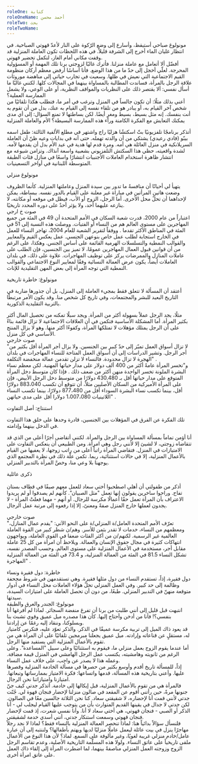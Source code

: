 ```yaml
---
roleOne: كتابة
roleOneName: أحمد محسن
roleTwo: بحث
roleTwoName:
---
```


مونولوغ صباحي
أستيقظ، وأسارع إلى وضع الرّكوة على النار لأعدّ قهوتي الصباحية. في انتظار غليان الماء أخرج إلى الشرفة قليلاً. في هذه اللحظات تكون العاملة المنزلية قد وقفت مكاني أمام الغاز، لتكمل تحضير قهوتي.
<br />
أفضّل ألا أتعامل مع عاملة منزلنا. فأترك غالبًا لزوجتي برنا تلك المهمة أو المسؤولية المحرجة. لعلّي أخجل إلى حدّ ما من هذا الوضع. فأنا أساسًا أرفض معظم أركان منظومة القيم الاجتماعية التي نعيش في ظلها. وسعيت في تجارب حياتي إلى مناهضة موروثات علاقة الرجل بالمرأة، فساندت المطالبة بالمساواة بينهما في المجالات كلها.
لكنني غالبًا ما أسأل نفسي: ألا يقتصر ذلك على النظريات والمواقف النظرية، أو على الوعي، ولا يشمل الممارسة العملية؟
<br />
أعني بذلك مثلًا: أن تكون جالساً في المنزل وترغب في أمر ما، فتطلب هكذا تلقائيًا من شخص آخر القيام به، أو يبادر هو من تلقاء نفسه إلى القيام به عنك، بدل من أن تقوم به أنت بنفسك. إنه مثل بسيط، بسيط ومغرٍ أيضًا. لكن بساطتها لا تمنع السؤال: إلى أي مدى يمكنك التعايش مع الفكرة الكامنة وراء هذه الممارسة البسيطة؟
الأم والعاملة المنزلية
<br />

أتذكر برنامجًا تلفزيونيًا بثّ اسكتشًا هزليًا راج واشتهر في مطلع الألفية الثالثة: طفل اسمه بيبّو (فادي رعيدي) يشتكي من أن والدته تهمله. حتى أنه في بدايات وعيه ظنّ أن العاملة السريلانكية في منزل العائلة هي أمه. ومرة قدم لها هدية في عيد الأم بدل أن يقدمها لأمه.
لشدة واقعيته، حظي هذا السكتش التلفزيوني بشعبية واسعة آنذاك. وتزامن شيوعه مع انتشار ظاهرة استخدام العاملات الأجنبيات انتشارًا واسعًا في منازل فئات الطبقة المتوسطة اللبنانية في أواخر التسعينيات.
<br />

مونولوغ منزلي
<br />

يتهيأ لي أحيانًا أن منافسةً ما تدور بين سيدة المنزل وعاملتها المنزلية. كأنما الظروف وضعت هاتين المرأتين في مباراة غير معلنة على القيام بالدور نفسه.
ببساطة، يمكن لإحداهما أن تحلّ محل الأخرى. أما الرجل، الزوج أو الأب، فيظل في موقعه أو مكانته، لا ينازعه عليهما أحد، ولا يؤثر أحدٌ على دوره المحدد تاريخيًا.
<br />
صوت خ ارجي
<br />
اعتباراً من عام 2000، قدرت شعبة السكان في الأمم المتحدة أن 49 في المئة من جميع المهاجرين على مستوى العالم هم من النساء أو الفتيات. ووصلت هذه النسبة إلى 51 في المئة في المناطق الأكثر تقدما . ووفقاً لتقرير الشعبة للعام 2004، تهاجر النساء للعمل في الخارج استجابة لطلب عمل خاص بنوعهن الجنسي. عمل يعكس القيم والمعايير والقوالب النمطية والتسلسلات الهرمية القائمة على أساس الجنس. وهكذا، على الرغم من أن قوانين قبول العمال المهاجرين عمومًا، لا تميز بين الجنسين، فإن الطلب على عاملات المنازل والممرضات يركز على توظيف المهاجرات. علاوة على ذلك، في بلدان العاملات أيضاً، يكون عرض العمالة النسائية وفقًا لمعايير النوع الاجتماعي والقوالب النمطية التي توجه المرأة إلى بعض المهن التقليدية للإناث.
<br />

مونولوغ: خاطرة تاريخية
<br />

أعتقد أن المسألة لا تتعلق فقط بمجيء العاملة إلى المنزل، بل أن جذورها ضاربة في التاريخ البعيد للبشر والمجتمعات، وفي تاريخ كل شخص منا. وقد يكون الأمر مرتبطًا بالتربية التقليدية الذكورية.
<br />

مثلًا، يجد الرجل عملاً بسهولة أكثر من المرأة. ويجد سبلًا تمكنه من تحصيل المال أكثر بكثير المرأة.
أما المشكلة الأساسية فتكمن في أن العلاقات الاجتماعية لا تزال قائمة بناءً على أن الرجل يمتلك مؤهلات لا تمتلكها المرأة، وكفوءًا أكثر منها. وهو لا يزال المنتج الأساسي في كل منزل.
<br />
صوت خارجي
<br />
"لا تزال أسواق العمل تميّز إلى حدّ كبير بين الجنسين. ولا يزال أجر المرأة أقل بكثير من أجر الرجل. وتشير الدراسات إلى أن أسواق العمل المتاحة للنساء المهاجرات في بلدان الهجرة لا تزال محدودة. فالنساء لا تزلن تقدمن عمالة منخفضة التكلفة" .
<br />
و"تخسر المرأة عامةً أكثر من 400 ألف دولار على مدار حياتها المهنية. لكن معظم نساء البشرة الملونة تخسر الواحدة منهن أكثر من ضعف ذلك . فإذا كان متوسط دخل المرأة المتوقع على مدار حياتها أقل بـ 430.480 دولارًا من متوسط دخل الرجل الأبيض، فإن على المرأة الأميركية من السكان الأصليين مثلاً، أن تتوقع أن تكسب 883،040 دولارًا أقل، بينما تكسب نساء البشرة السوداء أقل من 877،480 دولارًا، بينما تكسب النساء اللاتينيات 1،007،080 دولارا أقل على مدى حياتهن" .
<br />

استنتاج: أصل التفاوت
<br />

تلك الفكرة عن الفرق في المؤهلات بين الجنسين، قادرة وحدها على خلق هذا التفاوت في الدخل بينهما وإدامته.

أنا أؤمن تماماً بمسألة المساواة بين الرجل والمرأة. لكنني أتقاضى أجرًا أعلى من الذي قد تتقاضاه زوجتي، لا لشيئ إلا لأنني رجل وهي امرأة. ومن الطبيعي أن ينعكس التفاوت على الامتيازات في المنزل. فتقاضي المرأة راتباً أعلى من راتب زوجها، لا يعفيها من القيام بالأعمال المنزلية، إلا في حالات استثنائية، ربما.
تكمن علّة ذلك في نظرة المجتمع الذي يوجهنا بلا وعي منا، وخصَّ المرأة بالتدبير المنزلي.
<br />

ذكرى عائلية  
<br />
أذكر من طفولتي أن أهلي اصطحبوا أختي سعاد للعمل معهم صيفًا في قطاف بستان تفاح. وراحوا ساخرين يقولون إنها تعمل "مثل الصبيان".
كأنهم لم يصدقوا أو لم يريدوا الاعتراف بأن المرأة تعمل حقًا أعمالًا مكرسة للرجال. أو أنهم - مهما فعلتْ المرأة - لا يجدون لعملها خارج المنزل صفةً ومعنىً، إلا إذا رفعوه إلى مرتبة عمل الرجال.
<br />

صوت خارجي
<br />
"تعرّف الأمم المتحدة العامل/ة المنزلي/ة على النحو الآتي: "يقدم عمال المنازل، ومعظمهم من النساء، خدمات لا تقدر بثمن للأسر. وهم/ن شطر كبير من القوة العاملة العالمية غير الرسمية. لكنهم/ن من أكثر الفئات ضعفا في القوى العاملة، ويواجهون انتهاكات كثيرة في مجال حقوق الإنسان والعمالة. ويلاحظ أن امرأة من كل 25 عاملة مقابل أجر، مستخدمة في الأعمال المنزلية على مستوى العالم. وحسب المصدر نفسه، تشكل النساء 81.5 في المئة من العمالة المنزلية، و 73.4 في المئة من العمالة المنزلية المهاجرة" .
<br />

خاطرة: دول فقيرة ونساء
<br />
دول فقيرة، إذاً، تستقدم النساء من دول مثلها فقيرة. وهي تستقدمهن في شروط مجحفة وظالمة إلى حد كبير. وفي العمل المنزلي تحلّ هؤلاء العاملات محل النساء في أدوار متوقعة منهنّ في التدبير المنزلي. طبعًا، من دون أن تحصل العاملة على امتيازات السيدة، سيدتها.
<br />
مونولوغ: الجندر والعرق والطبقة
<br />
انتبهت قبل قليل إلى أنني طلبت من برنا أن تفرغ منفضة السجائر. لماذا لم أفرغها أنا بنفسي؟! فأنا من أدخن وأحتاج إليها. كأن هذا مصدره ميل عميق وقوي تشبث بنا وبسلوكنا، وننقاد إليه رغمًا عن إرادتنا.
<br />
قد يعود ذاك الميل إلى تربية مكرسة عميقًا في الذكر. والذكر تعوّد عليه، فتكرس كامتياز له، مستقلٍ عن قناعاته وإرادته. ميل عميق يجعلنا مبرمجين تلقائيًا على أن المرأة هي من تقوم بالأعمال المنزلية التي يستفيد منها الرجل.
<br />
أما عندما يقوم الزوج بعمل منزلي ما، فيقوم به استثنائيًا وعلى سبيل "المساعدة". وعلى الرغم من ثانويته وهامشيته، يكتسب عمل الرجل الهامشي في المنزل قيمة مضافة. وعمله هذا لا يصدر عن واجب، على خلاف عمل النساء.
<br />
إذاً، للمسألة تاريخ أقدم وأوسع بكثير من حصرها في مسألة الخادمة المنزلية وقصرها عليها. وأعني بتاريخية هذه المسألة، قدمها واتساعها: فكرة الامتياز بممارساتها وتبعاتها. امتيازنا وامتيازاتنا نحن الرجال.
<br />
فالمرأة هي من تقوم بالأعمال المنزلية، قبل إيكالها إلى خادمة.
أتذكر جدتي كيف جنّ جنونها مرةً، حين رأتني أقوم عن المقعد في صالون منزلنا لإحضار فنجان قهوة لي. جُنّت جدتي لأنني قمت أنا لإحضاره، لا شقيقتي سعاد. كنا نحن الثلاثة جالسين معًا في الصالون. لكن جدتي لا جدال في يقينها القديم المتوارث بأن من يتوجب عليها القيام ليجلب لي - أنا الذكر أو الصبي - فنجان قهوتي، هي أختي سعاد لا أنا. وأنا نفسي شعرت، إذ قمت لإحضار فنجان قهوتي وسمعت استنكار جدتي، أنني أسدي خدمة لشقيقتي.
<br />
فلنسأل سؤالاً بدائياً هنا: لماذا تنحصر العمالة المنزلية بالنساء فقط؟ لماذا لا نجد رجلاً مهاجرًا ينزل في بيت عائلة ليعمل عاملًا منزليًا لديها ويهتم بأطفالها؟
ولننتبه إلى أن عبارة عامل/خادم منزلي غريبة لغويًا، وغير مألوفة على السمع. لماذ؟
لأن هذا النوع من الأعمال ملقى تاريخياً على عاتق النساء. ولولا هذه المسلّمة التاريخية الأصلية، وعدم تقاسم الرجل الزوج وزوجته العمل المنزلي مناصفةً بينهما، لما اضطرت المرأة إلى إلقاء ذاك العمل على عاتق امرأة أخرى.
<br />
